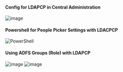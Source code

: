 
#### Config for LDAPCP in Central Administration

![image](https://cloud.githubusercontent.com/assets/12655223/25420319/e19863d0-2a57-11e7-8a3b-20d3d9645889.png)

#### Powershell for People Picker Settings with LDACPCP

![PowerShell](./LDAPCP-ClaimTypeMappings.ps1)

#### Using ADFS Groups (Role) with LDAPCP

![image](https://cloud.githubusercontent.com/assets/12655223/25431577/7931d27a-2a81-11e7-80ca-b349cdeb7c70.png)
![image](https://cloud.githubusercontent.com/assets/12655223/25431625/9f112040-2a81-11e7-9e9f-8afefc7a551b.png)

